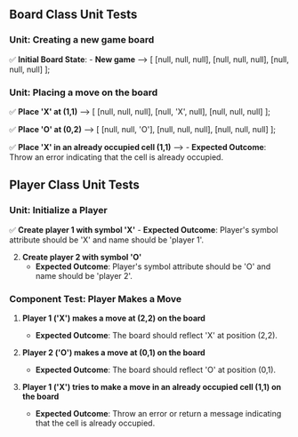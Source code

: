 ## Board Class Unit Tests

### Unit: Creating a new game board

✅ **Initial Board State**: - **New game** -->
[
[null, null, null],
[null, null, null],
[null, null, null]
];

### Unit: Placing a move on the board

✅ **Place 'X' at (1,1)** -->
[
[null, null, null],
[null, 'X', null],
[null, null, null]
];

✅ **Place 'O' at (0,2)** -->
[
[null, null, 'O'],
[null, null, null],
[null, null, null]
];

✅ **Place 'X' in an already occupied cell (1,1)** --> - **Expected Outcome**: Throw an error indicating that the cell is already occupied.

## Player Class Unit Tests

### Unit: Initialize a Player

✅ **Create player 1 with symbol 'X'** - **Expected Outcome**: Player's symbol attribute should be 'X' and name should be 'player 1'.

2. **Create player 2 with symbol 'O'**
   - **Expected Outcome**: Player's symbol attribute should be 'O' and name should be 'player 2'.

### Component Test: Player Makes a Move

1. **Player 1 ('X') makes a move at (2,2) on the board**

   - **Expected Outcome**: The board should reflect 'X' at position (2,2).

2. **Player 2 ('O') makes a move at (0,1) on the board**

   - **Expected Outcome**: The board should reflect 'O' at position (0,1).

3. **Player 1 ('X') tries to make a move in an already occupied cell (1,1) on the board**
   - **Expected Outcome**: Throw an error or return a message indicating that the cell is already occupied.
